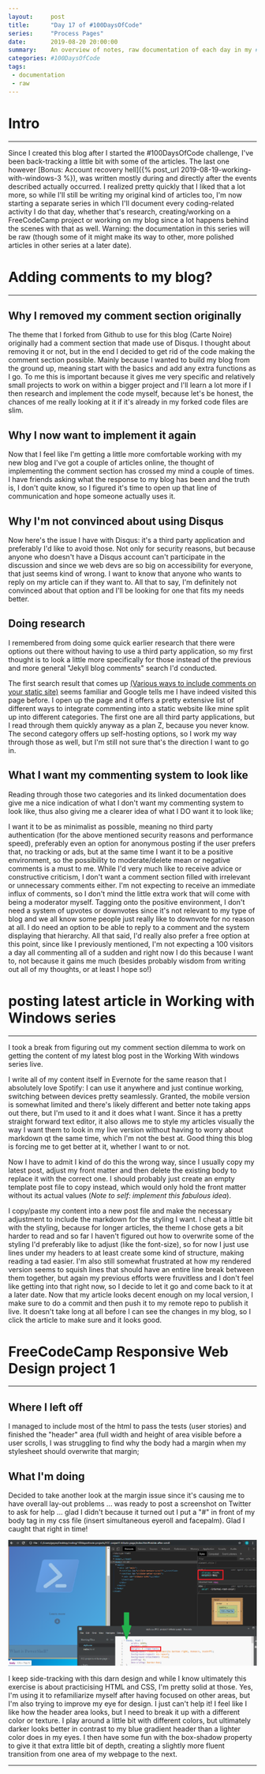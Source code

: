 ```yaml
---
layout:     post
title:      "Day 17 of #100DaysOfCode"
series:     "Process Pages"
date:       2019-08-20 20:00:00
summary:    An overview of notes, raw documentation of each day in my #100DaysOfCode journey
categories: #100DaysOfCode
tags:
 - documentation
 - raw
---
```



# Intro
---------

Since I created this blog after I started the #100DaysOfCode challenge, I've been back-tracking a little bit with some of the articles. The last one however [Bonus: Account recovery hell]({% post_url 2019-08-19-working-with-windows-3 %}), was written mostly during and directly after the events described actually occurred. I realized pretty quickly that I liked that a lot more, so while I'll still be writing my original kind of articles too, I'm now starting a separate series in which I'll document every coding-related activity I do that day, whether that's research, creating/working on a FreeCodeCamp project or working on my blog since a lot happens behind the scenes with that as well. Warning: the documentation in this series will be raw (though some of it might make its way to other, more polished articles in other series at a later date).

# Adding comments to my blog? 
--------------------------------

## Why I removed my comment section originally

The theme that I forked from Github to use for this blog (Carte Noire) originally had a comment section that made use of Disqus. I thought about removing it or not, but in the end I decided to get rid of the code making the comment section possible. Mainly because I wanted to build my blog from the ground up, meaning start with the basics and add any extra functions as I go. To me this is important because it gives me very specific and relatively small projects to work on within a bigger project and I'll learn a lot more if I then research and implement the code myself, because let's be honest, the chances of me really looking at it if it's already in my forked code files are slim. 

## Why I now want to implement it again

Now that I feel like I'm getting a little more comfortable working with my new blog and I've got a couple of articles online, the thought of implementing the comment section has crossed my mind a couple of times. I have friends asking what the response to my blog has been and the truth is, I don't quite know, so I figured it's time to open up that line of communication and hope someone actually uses it.

## Why I'm not convinced about using Disqus
Now here's the issue I have with Disqus: it's a third party application and preferably I'd like to avoid those. Not only for security reasons, but because anyone who doesn't have a Disqus account can't participate in the discussion and since we web devs are so big on accessibility for everyone, that just seems kind of wrong. I want to know that anyone who wants to reply on my article can if they want to. All that to say, I'm definitely not convinced about that option and I'll be looking for one that fits my needs better.

## Doing research
I remembered from doing some quick earlier research that there were options out there without having to use a third party application, so my first thought is to look a little more specifically for those instead of the previous and more general "Jekyll blog comments" search I'd conducted. 

The first search result that comes up [(Various ways to include comments on your static site)](https://darekkay.com/blog/static-site-comments/) seems familiar and Google tells me I have indeed visited this page before. I open up the page and it offers a pretty extensive list of different ways to integrate commenting into a static website like mine split up into different categories. The first one are all third party applications, but I read through them quickly anyway as a plan Z, because you never know. The second category offers up self-hosting options, so I work my way through those as well, but I'm still not sure that's the direction I want to go in. 

## What I want my commenting system to look like
Reading through those two categories and its linked documentation does give me a nice indication of what I don't want my commenting system to look like, thus also giving me a clearer idea of what I DO want it to look like;

I want it to be as minimalist as possible, meaning no third party authentication (for the above mentioned security reasons and performance speed), preferably even an option for anonymous posting if the user prefers that, no tracking or ads, but at the same time I want it to be a positive environment, so the possibility to moderate/delete mean or negative comments is a must to me. While I'd very much like to receive advice or constructive criticism, I don't want a comment section filled with irrelevant or unnecessary comments either. I'm not expecting to receive an immediate influx of comments, so I don't mind the little extra work that will come with being a moderator myself. Tagging onto the positive environment, I don't need a system of upvotes or downvotes since it's not relevant to my type of blog and we all know some people just really like to downvote for no reason at all. I do need an option to be able to reply to a comment and the system displaying that hierarchy. All that said, I'd really also prefer a free option at this point, since like I previously mentioned, I'm not expecting a 100 visitors a day all commenting all of a sudden and right now I do this because I want to, not because it gains me much (besides probably wisdom from writing out all of my thoughts, or at least I hope so!)


# posting latest article in Working with Windows series
---------------------------------------------------------

I took a break from figuring out my comment section dilemma to work on getting the content of my latest blog post in the Working With windows series live. 

I write all of my content itself in Evernote for the same reason that I absolutely love  Spotify: I can use it anywhere and just continue working, switching between devices pretty seamlessly. Granted, the mobile version is somewhat limited and there's likely different and better note taking apps out there, but I'm used to it and it does what I want. Since it has a pretty straight forward text editor, it also allows me to style my articles visually the way I want them to look in my live version without having to worry about markdown qt the same time, which I'm not the best at. Good thing this blog is forcing me to get better at it, whether I want to or not. 

Now I have to admit I kind of do this the wrong way, since I usually copy my latest post, adjust my front matter and then delete the existing body to replace it with the correct one. I should probably just create an empty template post file to copy instead, which would only hold the front matter without its actual values (*Note to self: implement this fabulous idea*). 

I copy/paste my content into a new post file and make the necessary adjustment to include the markdown for the styling I want. I cheat a little bit with the styling, because for longer articles, the theme I chose gets a bit harder to read and so far I haven't figured out how to overwrite some of the styling I'd preferably like to adjust (like the font-size), so for now I just use lines under my headers to at least create some kind of structure, making reading a tad easier. I'm also still somewhat frustrated at how my rendered version seems to squish lines that should have an entire line break between them together, but again my previous efforts were fruvitless and I don't feel like getting into that right now, so I decide to let it go and come back to it at a later date. Now that my article looks decent enough on my local version, I make sure to do a commit and then push it to my remote repo to publish it live. It doesn't take long at all before I can see the changes in my blog, so I click the article to make sure and it looks good. 


# FreeCodeCamp Responsive Web Design project 1 
------------------------------------------------

## Where I left off
I managed to include most of the html to pass the tests (user stories) and finished the "header" area (full width and height of area visible before a user scrolls, I was struggling to find why the body had a margin when my stylesheet should overwrite that margin;

## What I'm doing
Decided to take another look at the margin issue since it's causing me to have overall lay-out problems ... was ready to post a screenshot on Twitter to ask for help ... glad I didn't because it turned out I put a "#" in front of my body tag in my css file (insert simultaneous eyeroll and facepalm). Glad I caught that right in time! 

![A screenshot of Dev Tools highlighting the margin issue and the problem](/assets/Margin-Issues-Resolved.png)

I keep side-tracking with this darn design and while I know ultimately this exercise is about practicising HTML and CSS, I'm pretty solid at those. Yes, I'm using it to refamiliarize myself after having focused on other areas, but I'm also trying to improve my eye for design. I just can't help it! I feel like I like how the header area looks, but I need to break it up with a different color or texture. I play around a little bit with different colors, but ultimately darker looks better in contrast to my blue gradient header than a lighter color does in my eyes. I then have some fun with the box-shadow property to give it that extra little bit of depth, creating a slightly more fluent transition from one area of my webpage to the next. 

-------------------